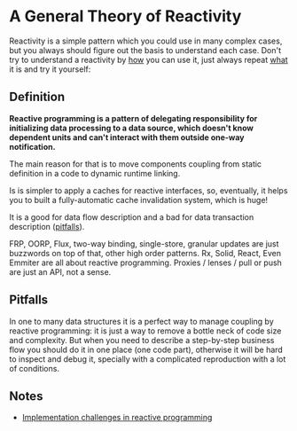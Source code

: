 # A General Theory of Reactivity

Reactivity is a simple pattern which you could use in many complex cases, but you always should figure out the basis to understand each case. Don't try to understand a reactivity by [how](https://github.com/kriskowal/gtor) you can use it, just always repeat [what](#definition) it is and try it yourself:

## Definition

**Reactive programming is a pattern of delegating responsibility for initializing data processing to a data source, which doesn't know dependent units and can't interact with them outside one-way notification.**

The main reason for that is to move components coupling from static definition in a code to dynamic runtime linking.

Is is simpler to apply a caches for reactive interfaces, so, eventually, it helps you to built a fully-automatic cache invalidation system, which is huge!

It is a good for data flow description and a bad for data transaction description ([pitfalls](#pitfalls)).

FRP, OORP, Flux, two-way binding, single-store, granular updates are just buzzwords on top of that, other high order patterns.
Rx, Solid, React, Even Emmiter are all about reactive programming.
Proxies / lenses / pull or push are just an API, not a sense.

## Pitfalls

In one to many data structures it is a perfect way to manage coupling by reactive programming: it is just a way to remove a bottle neck of code size and complexity. But when you need to describe a step-by-step business flow you should do it in one place (one code part), otherwise it will be hard to inspect and debug it, specially with a complicated reproduction with a lot of conditions.

## Notes

- [Implementation challenges in reactive programming](https://en.wikipedia.org/wiki/Reactive_programming#Implementation_techniques_and_challenges)
